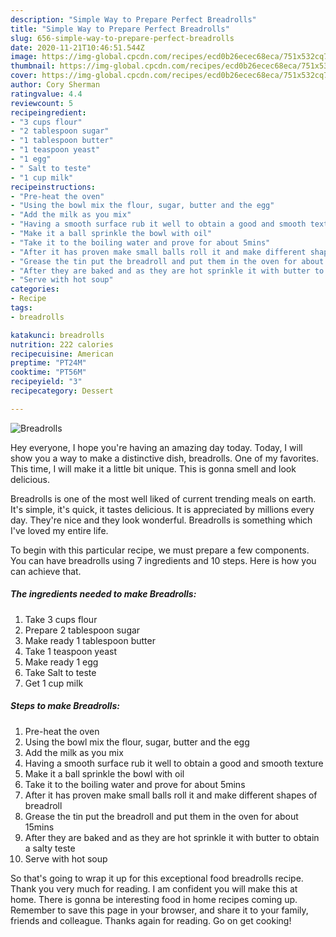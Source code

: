 ```yaml
---
description: "Simple Way to Prepare Perfect Breadrolls"
title: "Simple Way to Prepare Perfect Breadrolls"
slug: 656-simple-way-to-prepare-perfect-breadrolls
date: 2020-11-21T10:46:51.544Z
image: https://img-global.cpcdn.com/recipes/ecd0b26ecec68eca/751x532cq70/breadrolls-recipe-main-photo.jpg
thumbnail: https://img-global.cpcdn.com/recipes/ecd0b26ecec68eca/751x532cq70/breadrolls-recipe-main-photo.jpg
cover: https://img-global.cpcdn.com/recipes/ecd0b26ecec68eca/751x532cq70/breadrolls-recipe-main-photo.jpg
author: Cory Sherman
ratingvalue: 4.4
reviewcount: 5
recipeingredient:
- "3 cups flour"
- "2 tablespoon sugar"
- "1 tablespoon butter"
- "1 teaspoon yeast"
- "1 egg"
- " Salt to teste"
- "1 cup milk"
recipeinstructions:
- "Pre-heat the oven"
- "Using the bowl mix the flour, sugar, butter and the egg"
- "Add the milk as you mix"
- "Having a smooth surface rub it well to obtain a good and smooth texture"
- "Make it a ball sprinkle the bowl with oil"
- "Take it to the boiling water and prove for about 5mins"
- "After it has proven make small balls roll it and make different shapes of breadroll"
- "Grease the tin put the breadroll and put them in the oven for about 15mins"
- "After they are baked and as they are hot sprinkle it with butter to obtain a salty teste"
- "Serve with hot soup"
categories:
- Recipe
tags:
- breadrolls

katakunci: breadrolls 
nutrition: 222 calories
recipecuisine: American
preptime: "PT24M"
cooktime: "PT56M"
recipeyield: "3"
recipecategory: Dessert

---
```



![Breadrolls](https://img-global.cpcdn.com/recipes/ecd0b26ecec68eca/751x532cq70/breadrolls-recipe-main-photo.jpg)

Hey everyone, I hope you're having an amazing day today. Today, I will show you a way to make a distinctive dish, breadrolls. One of my favorites. This time, I will make it a little bit unique. This is gonna smell and look delicious.

Breadrolls is one of the most well liked of current trending meals on earth. It's simple, it's quick, it tastes delicious. It is appreciated by millions every day. They're nice and they look wonderful. Breadrolls is something which I've loved my entire life.




To begin with this particular recipe, we must prepare a few components. You can have breadrolls using 7 ingredients and 10 steps. Here is how you can achieve that.

<!--inarticleads1-->

##### The ingredients needed to make Breadrolls:

1. Take 3 cups flour
1. Prepare 2 tablespoon sugar
1. Make ready 1 tablespoon butter
1. Take 1 teaspoon yeast
1. Make ready 1 egg
1. Take  Salt to teste
1. Get 1 cup milk




<!--inarticleads2-->

##### Steps to make Breadrolls:

1. Pre-heat the oven
1. Using the bowl mix the flour, sugar, butter and the egg
1. Add the milk as you mix
1. Having a smooth surface rub it well to obtain a good and smooth texture
1. Make it a ball sprinkle the bowl with oil
1. Take it to the boiling water and prove for about 5mins
1. After it has proven make small balls roll it and make different shapes of breadroll
1. Grease the tin put the breadroll and put them in the oven for about 15mins
1. After they are baked and as they are hot sprinkle it with butter to obtain a salty teste
1. Serve with hot soup




So that's going to wrap it up for this exceptional food breadrolls recipe. Thank you very much for reading. I am confident you will make this at home. There is gonna be interesting food in home recipes coming up. Remember to save this page in your browser, and share it to your family, friends and colleague. Thanks again for reading. Go on get cooking!
